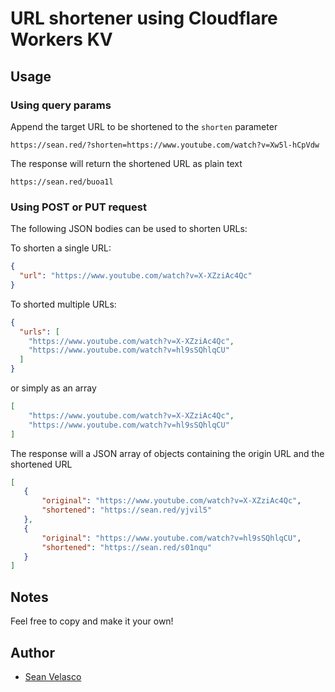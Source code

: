 # URL shortener using Cloudflare Workers KV

## Usage

### Using query params

Append the target URL to be shortened to the `shorten` parameter

```https://sean.red/?shorten=https://www.youtube.com/watch?v=Xw5l-hCpVdw```

The response will return the shortened URL as plain text

```https://sean.red/buoa1l```

### Using POST or PUT request

The following JSON bodies can be used to shorten URLs:

To shorten a single URL:

```json
{
  "url": "https://www.youtube.com/watch?v=X-XZziAc4Qc"
}
```
To shorted multiple URLs:

```json
{
  "urls": [
    "https://www.youtube.com/watch?v=X-XZziAc4Qc",
    "https://www.youtube.com/watch?v=hl9sSQhlqCU"
  ]
}
```
or simply as an array
```json
[
    "https://www.youtube.com/watch?v=X-XZziAc4Qc",
    "https://www.youtube.com/watch?v=hl9sSQhlqCU"
]
```
The response will a JSON array of objects containing the origin URL and the shortened URL

 ```json
[
    {
        "original": "https://www.youtube.com/watch?v=X-XZziAc4Qc",
        "shortened": "https://sean.red/yjvil5"
    },
    {
        "original": "https://www.youtube.com/watch?v=hl9sSQhlqCU",
        "shortened": "https://sean.red/s01nqu"
    }
]
```

## Notes

Feel free to copy and make it your own!

## Author

* [Sean Velasco](https://seanvelasco.com)